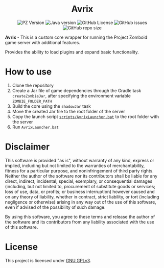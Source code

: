 <div align="center">
    <h1>Avrix</h1>
</div>

<p align="center">
    <img alt="PZ Version" src="https://img.shields.io/badge/Project_Zomboid-v41.78.16-blue">
    <img alt="Java version" src="https://img.shields.io/badge/Java-17-orange">
    <img alt="GitHub License" src="https://img.shields.io/github/license/Brov3r/Avrix">
    <img alt="GitHub issues" src="https://img.shields.io/github/issues-raw/Brov3r/Avrix">
    <img alt="GitHub repo size" src="https://img.shields.io/github/repo-size/Brov3r/Avrix">
</p>

**Avrix** - This is a custom core wrapper for running the Project Zomboid game server with additional features.

Provides the ability to load plugins and expand basic functionality.

# How to use
1) Clone the repository
2) Create a Jar file of game dependencies through the Gradle task `createZombieJar`, after specifying the environment variable `ZOMBIE_FOLDER_PATH`
3) Build the core using the `shadowJar` task
4) Move the created Jar file to the root folder of the server
5) Copy the launch script [`scripts/AvrixLauncher.bat`](./scripts/AvrixLauncher.bat) to the root folder with the server
6) Run `AvrixLauncher.bat`

# Disclaimer
This software is provided "as is", without warranty of any kind, express or implied, including but not limited to the warranties of merchantability, fitness for a particular purpose, and noninfringement of third party rights. Neither the author of the software nor its contributors shall be liable for any direct, indirect, incidental, special, exemplary, or consequential damages (including, but not limited to, procurement of substitute goods or services; loss of use, data, or profits; or business interruption) however caused and on any theory of liability, whether in contract, strict liability, or tort (including negligence or otherwise) arising in any way out of the use of this software, even if advised of the possibility of such damage.

By using this software, you agree to these terms and release the author of the software and its contributors from any liability associated with the use of this software.

# License
This project is licensed under [GNU GPLv3](./LICENSE).